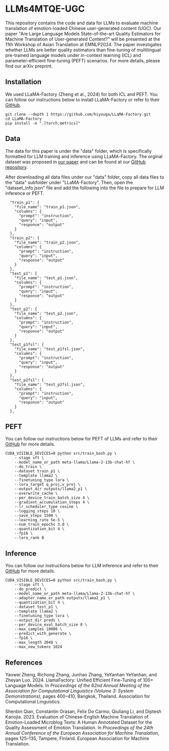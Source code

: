 # LLMs4MTQE-UGC
This repository contains the code and data for LLMs to evaluate machine translation of emotion-loaded Chinese user-generated content (UGC). Our paper "Are Large Language Models State-of-the-art Quality Estimators for Machine Translation of User-generated Content?" will be presented at the 11th Workshop of Asian Translation at EMNLP2024. The paper investigates whether LLMs are better quality estimators than fine-tuning of multilingual pre-trained language models under in-context learning (ICL) and parameter-efficient fine-tuning (PEFT) scenarios. For more details, please find our arXiv preprint.

## Installation

We used LLaMA-Factory (Zheng et al., 2024) for both ICL and PEFT. You can follow our instructions below to install LLaMA-Factory or refer to their [GitHub](https://github.com/hiyouga/LLaMA-Factory).

```
git clone --depth 1 https://github.com/hiyouga/LLaMA-Factory.git
cd LLaMA-Factory
pip install -e ".[torch,metrics]"
```

## Data

The data for this paper is under the "data" folder, which is specifically formatted for LLM training and inference using LLaMA-Factory. The orginal dataset was proposed in [our paper](https://aclanthology.org/2023.eamt-1.13/) and can be found at our [GitHub repository](https://github.com/surrey-nlp/HADQAET). 

After downloading all data files under our "data" folder, copy all data files to the "data" subfolder under "LLaMA-Factory". Then, open the "dataset_info.json" file and add the following into the file to prepare for LLM inference or PEFT.

```
  "train_p1": {
    "file_name": "train_p1.json",
    "columns": {
      "prompt": "instruction",
      "query": "input",
      "response": "output"
    }
  },
  "train_p2": {
    "file_name": "train_p2.json",
    "columns": {
      "prompt": "instruction",
      "query": "input",
      "response": "output"
    }
  },
  "test_p1": {
    "file_name": "test_p1.json",
    "columns": {
      "prompt": "instruction",
      "query": "input",
      "response": "output"
    }
  },
  "test_p2": {
    "file_name": "test_p2.json",
    "columns": {
      "prompt": "instruction",
      "query": "input",
      "response": "output"
    }
  },
  "test_p1fsl": {
    "file_name": "test_p1fsl.json",
    "columns": {
      "prompt": "instruction",
      "query": "input",
      "response": "output"
    }
  },
  "test_p2fsl": {
    "file_name": "test_p2fsl.json",
    "columns": {
      "prompt": "instruction",
      "query": "input",
      "response": "output"
    }
  },
```

## PEFT

You can follow our instructions below for PEFT of LLMs and refer to their [GitHub](https://github.com/hiyouga/LLaMA-Factory) for more details.

```
CUDA_VISIBLE_DEVICES=0 python src/train_bash.py \
    --stage sft \
    --model_name_or_path meta-llama/Llama-2-13b-chat-hf \
    --do_train \
    --dataset train_p1 \
    --template llama2 \
    --finetuning_type lora \
    --lora_target q_proj,v_proj \
    --output_dir outputs/llama2_p1 \
    --overwrite_cache \
    --per_device_train_batch_size 4 \
    --gradient_accumulation_steps 4 \
    --lr_scheduler_type cosine \
    --logging_steps 10 \
    --save_steps 1500 \
    --learning_rate 5e-5 \
    --num_train_epochs 3.0 \
    --quantization_bit 4 \
    --fp16 \
    --lora_rank 8
```

## Inference

You can follow our instructions below for LLM inference and refer to their [GitHub](https://github.com/hiyouga/LLaMA-Factory) for more details.

```
CUDA_VISIBLE_DEVICES=0 python src/train_bash.py \
    --stage sft \
    --do_predict \
    --model_name_or_path meta-llama/Llama-2-13b-chat-hf \
    --adapter_name_or_path outputs/llama2_p1 \
    --quantization_bit 4 \
    --dataset test_p1 \
    --template llama2 \
    --finetuning_type lora \
    --output_dir preds \
    --per_device_eval_batch_size 8 \
    --max_samples 10000 \
    --predict_with_generate \
    --fp16 \
    --max_length 2048 \
    --max_new_tokens 1024
```

## References

Yaowei Zheng, Richong Zhang, Junhao Zhang, YeYanhan YeYanhan, and Zheyan Luo. 2024. LlamaFactory: Unified Efficient Fine-Tuning of 100+ Language Models. In *Proceedings of the 62nd Annual Meeting of the Association for Computational Linguistics (Volume 3: System Demonstrations)*, pages 400–410, Bangkok, Thailand. Association for Computational Linguistics.

Shenbin Qian, Constantin Orasan, Felix Do Carmo, Qiuliang Li, and Diptesh Kanojia. 2023. Evaluation of Chinese-English Machine Translation of Emotion-Loaded Microblog Texts: A Human Annotated Dataset for the Quality Assessment of Emotion Translation. In *Proceedings of the 24th Annual Conference of the European Association for Machine Translation*, pages 125–135, Tampere, Finland. European Association for Machine Translation.